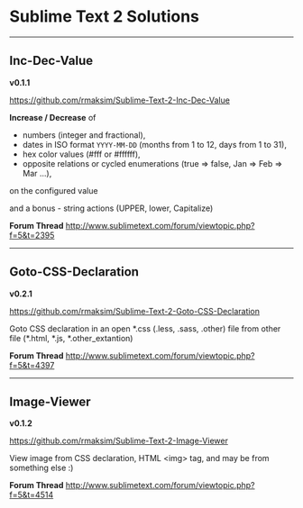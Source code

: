 # Sublime Text 2 Solutions


---
## Inc-Dec-Value

**v0.1.1**

https://github.com/rmaksim/Sublime-Text-2-Inc-Dec-Value

**Increase / Decrease** of

  - numbers (integer and fractional),
  - dates in ISO format `YYYY-MM-DD` (months from 1 to 12, days from 1 to 31),
  - hex color values (#fff or #ffffff),
  - opposite relations or cycled enumerations (true => false, Jan => Feb => Mar ...),

on the configured value

and a bonus - string actions (UPPER, lower, Capitalize)

**Forum Thread**
http://www.sublimetext.com/forum/viewtopic.php?f=5&t=2395


---
## Goto-CSS-Declaration

**v0.2.1**

https://github.com/rmaksim/Sublime-Text-2-Goto-CSS-Declaration

Goto CSS declaration in an open \*.css (.less, .sass, .other) file from other file (\*.html, \*.js, \*.other_extantion)

**Forum Thread**
http://www.sublimetext.com/forum/viewtopic.php?f=5&t=4397


---
## Image-Viewer

**v0.1.2**

https://github.com/rmaksim/Sublime-Text-2-Image-Viewer

View image from CSS declaration, HTML \<img\> tag, and may be from something else :)

**Forum Thread**
http://www.sublimetext.com/forum/viewtopic.php?f=5&t=4514
